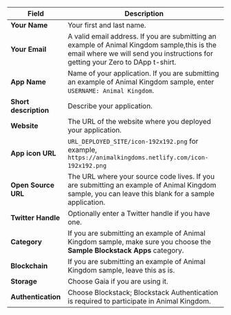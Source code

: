 <table class="uk-table-striped uk-table-small">
    <thead>      
     <tr>
        <th class="uk-width-1-2"><strong>Field</strong></th>
        <th>Description</th>
      </tr>
      </thead>
      <tr>
        <td><strong>Your Name</strong></td>
        <td>Your first and last name.</td>
      </tr>
      <tr>
      <td><strong>Your Email</strong></td>
        <td>A valid email address. If you are submitting an example of Animal Kingdom sample,this is the email where we will send you instructions for getting your Zero to DApp t-shirt.</td>
      </tr>    
      <tr>
        <td><strong>App Name</strong></td>
        <td>Name of your application. If you are submitting an example of Animal Kingdom sample, enter <code>USERNAME: Animal Kingdom</code>.</td>
      </tr>
      <tr>
        <td><strong>Short description</strong></td>
        <td>Describe your application.&nbsp;&nbsp;</td>
      </tr>
      <tr>
        <td><strong>Website</strong></td>
        <td>The URL of the website where you deployed your application.&nbsp;&nbsp;</td>
      </tr>
      <tr>
        <td><strong>App icon URL</strong></td>
        <td> <code>URL_DEPLOYED_SITE/icon-192x192.png</code> for example, <code>https://animalkingdoms.netlify.com/icon-192x192.png</code> &nbsp;&nbsp;</td>
      </tr>
      <tr>
        <td><strong>Open Source URL</strong></td>
        <td>The URL where your source code lives. If you are submitting an example of Animal Kingdom sample, you can leave this blank for a sample application.&nbsp;&nbsp;</td>
      </tr>
      <tr>
        <td><strong>Twitter Handle</strong></td>
        <td>Optionally enter a Twitter handle if you have one.</td>
      </tr>
      <tr>
        <td><strong>Category</strong></td>
        <td>If you are submitting an example of Animal Kingdom sample, make sure you choose the <strong>Sample Blockstack Apps</strong> category.</td>
      </tr>
      <tr>
        <td><strong>Blockchain</strong></td>
        <td>If you are submitting an example of Animal Kingdom sample, leave this as is.</td>
      </tr>
      <tr>
        <td><strong>Storage</strong></td>
        <td>Choose Gaia if you are using it.</td>
      </tr>
      <tr>
        <td><strong>Authentication</strong></td>
        <td>Choose Blockstack; Blockstack Authentication is required to participate in Animal Kingdom.</td>
      </tr>
    </table>